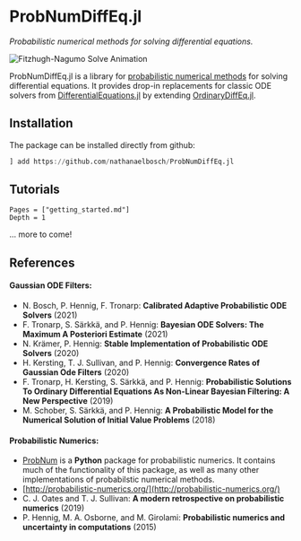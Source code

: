 # ProbNumDiffEq.jl
_Probabilistic numerical methods for solving differential equations._

![Fitzhugh-Nagumo Solve Animation](https://raw.githubusercontent.com/nathanaelbosch/ProbNumDiffEq.jl/main/examples/fitzhughnagumo_solve.gif)

ProbNumDiffEq.jl is a library for [probabilistic numerical methods](http://probabilistic-numerics.org/) for solving differential equations.
It provides drop-in replacements for classic ODE solvers from [DifferentialEquations.jl](https://docs.sciml.ai/stable/) by extending [OrdinaryDiffEq.jl](https://github.com/SciML/OrdinaryDiffEq.jl).


## Installation
The package can be installed directly from github:
```julia
] add https://github.com/nathanaelbosch/ProbNumDiffEq.jl
```

## Tutorials
```@contents
Pages = ["getting_started.md"]
Depth = 1
```
... more to come!

## References
#### Gaussian ODE Filters:
- N. Bosch, P. Hennig, F. Tronarp: **Calibrated Adaptive Probabilistic ODE Solvers** (2021)
- F. Tronarp, S. Särkkä, and P. Hennig: **Bayesian ODE Solvers: The Maximum A Posteriori Estimate** (2021)
- N. Krämer, P. Hennig: **Stable Implementation of Probabilistic ODE Solvers** (2020)
- H. Kersting, T. J. Sullivan, and P. Hennig: **Convergence Rates of Gaussian Ode Filters** (2020)
- F. Tronarp, H. Kersting, S. Särkkä, and P. Hennig: **Probabilistic Solutions To Ordinary Differential Equations As Non-Linear Bayesian Filtering: A New Perspective** (2019)
- M. Schober, S. Särkkä, and P. Hennig: **A Probabilistic Model for the Numerical Solution of Initial Value Problems** (2018)

#### Probabilistic Numerics:
- [ProbNum](https://github.com/probabilistic-numerics/probnum) is a __Python__ package for probabilistic numerics. It contains much of the functionality of this package, as well as many other implementations of probabilstic numerical methods.
- [http://probabilistic-numerics.org/](http://probabilistic-numerics.org/)
- C. J. Oates and T. J. Sullivan: **A modern retrospective on probabilistic numerics** (2019)
- P. Hennig, M. A. Osborne, and M. Girolami: **Probabilistic numerics and uncertainty in computations** (2015)

